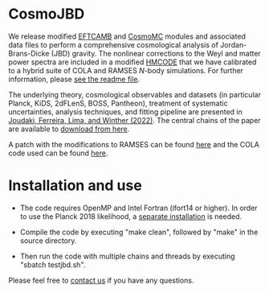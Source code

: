 # CosmoJBD

We release modified [EFTCAMB](https://github.com/EFTCAMB) and [CosmoMC](https://github.com/cmbant/CosmoMC) modules and associated data files to perform a comprehensive cosmological analysis of Jordan-Brans-Dicke (JBD) gravity. The nonlinear corrections to the Weyl and matter power spectra are included in a modified [HMCODE](https://github.com/alexander-mead/HMcode) that we have calibrated to a hybrid suite of COLA and RAMSES _N_-body simulations. For further information, please [see the readme file](https://github.com/sjoudaki/CosmoJBD/blob/main/readme_cosmojbd).

The underlying theory, cosmological observables and datasets (in particular Planck, KiDS, 2dFLenS, BOSS, Pantheon), treatment of systematic uncertainties, analysis techniques, and fitting pipeline are presented in [Joudaki, Ferreira, Lima, and Winther (2022)](https://arxiv.org/abs/2010.15278). The central chains of the paper are available to [download from here](https://u.pcloud.link/publink/show?code=XZgKscXZgOPsJcYsiY8kDVFbNKIGiLSmoGTk).

A patch with the modifications to RAMSES can be found [here](https://github.com/HAWinther/RamsesPatchApproxMGSolver) and the COLA code used can be found [here](https://github.com/HAWinther/MG-PICOLA-PUBLIC).

# Installation and use

* The code requires OpenMP and Intel Fortran (ifort14 or higher). In order to use the Planck 2018 likelihood, a [separate installation](https://cosmologist.info/cosmomc/readme_planck.html) is needed. 

* Compile the code by executing "make clean", followed by "make" in the source directory. 

* Then run the code with multiple chains and threads by executing "sbatch testjbd.sh".

Please feel free to [contact us](mailto:shahab.joudaki@physics.ox.ac.uk) if you have any questions.
